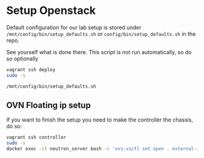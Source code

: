 # Setup Openstack

Default configuration for our lab setup is stored under `/mnt/config/bin/setup_defaults.sh` or `config/bin/setup_defaults.sh` in the repo.

See yourself what is done there. This script is not run automatically, so do so optionally

```bash
vagrant ssh deploy
sudo -s

/mnt/config/bin/setup_defaults.sh
```

## OVN Floating ip setup

If you want to finish the setup you need to make the controller the chassis, do so:

```bash
vagrant ssh controller
sudo -s
docker exec -it neutron_server bash -c 'ovs-vsctl set open . external-ids:ovn-cms-options="enable-chassis-as-gw"'
```
